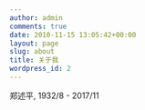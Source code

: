 ```yaml
---
author: admin
comments: true
date: 2010-11-15 13:05:42+00:00
layout: page
slug: about
title: 关于我
wordpress_id: 2
---
```


郑述平, 1932/8 - 2017/11

